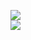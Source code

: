 [![](https://img.shields.io/badge/Made%20With-Github%20Spray-lightgrey.svg?style=for-the-badge&logo=github)](https://github.com/Annihil/github-spray#1874)  
[![](https://i.imgur.com/2DrTn0Z.gif)](https://github.com/Annihil/github-spray)
